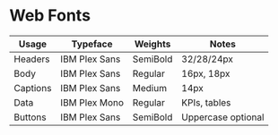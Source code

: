# Web Fonts

| Usage | Typeface | Weights | Notes |
| --- | --- | --- | --- |
| Headers | IBM Plex Sans | SemiBold | 32/28/24px |
| Body | IBM Plex Sans | Regular | 16px, 18px |
| Captions | IBM Plex Sans | Medium | 14px |
| Data | IBM Plex Mono | Regular | KPIs, tables |
| Buttons | IBM Plex Sans | SemiBold | Uppercase optional |
